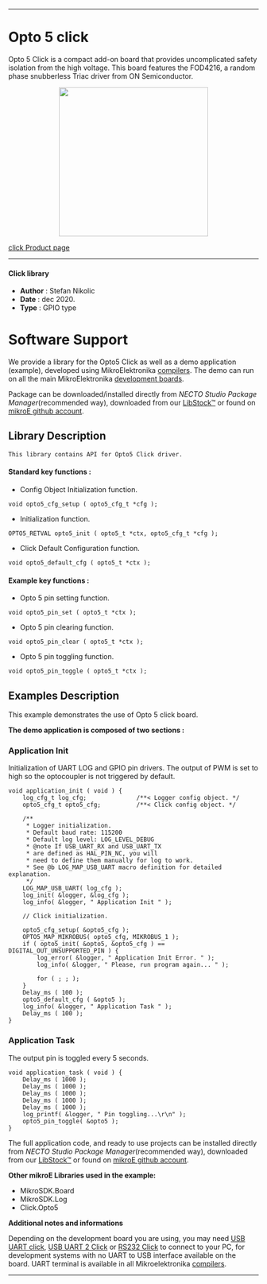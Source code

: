 
---
# Opto 5 click

Opto 5 Click is a compact add-on board that provides uncomplicated safety isolation from the high voltage. This board features the FOD4216, a random phase snubberless Triac driver from ON Semiconductor.

<p align="center">
  <img src="https://download.mikroe.com/images/click_for_ide/opto5_click.png" height=300px>
</p>

[click Product page](https://www.mikroe.com/opto-5-click)

---


#### Click library

- **Author**        : Stefan Nikolic
- **Date**          : dec 2020.
- **Type**          : GPIO type


# Software Support

We provide a library for the Opto5 Click
as well as a demo application (example), developed using MikroElektronika
[compilers](https://www.mikroe.com/necto-studio).
The demo can run on all the main MikroElektronika [development boards](https://www.mikroe.com/development-boards).

Package can be downloaded/installed directly from *NECTO Studio Package Manager*(recommended way), downloaded from our [LibStock&trade;](https://libstock.mikroe.com) or found on [mikroE github account](https://github.com/MikroElektronika/mikrosdk_click_v2/tree/master/clicks).

## Library Description

```
This library contains API for Opto5 Click driver.
```

#### Standard key functions :

- Config Object Initialization function.
```
void opto5_cfg_setup ( opto5_cfg_t *cfg );
```

- Initialization function.
```
OPTO5_RETVAL opto5_init ( opto5_t *ctx, opto5_cfg_t *cfg );
```

- Click Default Configuration function.
```
void opto5_default_cfg ( opto5_t *ctx );
```

#### Example key functions :

- Opto 5 pin setting function.
```
void opto5_pin_set ( opto5_t *ctx );
```

- Opto 5 pin clearing function.
```
void opto5_pin_clear ( opto5_t *ctx );
```

- Opto 5 pin toggling function.
```
void opto5_pin_toggle ( opto5_t *ctx );
```

## Examples Description

This example demonstrates the use of Opto 5 click board.

**The demo application is composed of two sections :**

### Application Init

Initialization of UART LOG and GPIO pin drivers.
The output of PWM is set to high so the optocoupler
is not triggered by default.

```
void application_init ( void ) {
    log_cfg_t log_cfg;              /**< Logger config object. */
    opto5_cfg_t opto5_cfg;          /**< Click config object. */

    /** 
     * Logger initialization.
     * Default baud rate: 115200
     * Default log level: LOG_LEVEL_DEBUG
     * @note If USB_UART_RX and USB_UART_TX 
     * are defined as HAL_PIN_NC, you will 
     * need to define them manually for log to work. 
     * See @b LOG_MAP_USB_UART macro definition for detailed explanation.
     */
    LOG_MAP_USB_UART( log_cfg );
    log_init( &logger, &log_cfg );
    log_info( &logger, " Application Init " );

    // Click initialization.

    opto5_cfg_setup( &opto5_cfg );
    OPTO5_MAP_MIKROBUS( opto5_cfg, MIKROBUS_1 );
    if ( opto5_init( &opto5, &opto5_cfg ) == DIGITAL_OUT_UNSUPPORTED_PIN ) {
        log_error( &logger, " Application Init Error. " );
        log_info( &logger, " Please, run program again... " );

        for ( ; ; );
    }
    Delay_ms ( 100 );
    opto5_default_cfg ( &opto5 );
    log_info( &logger, " Application Task " );
    Delay_ms ( 100 );
}
```

### Application Task

The output pin is toggled every 5 seconds. 

```
void application_task ( void ) {
    Delay_ms ( 1000 );
    Delay_ms ( 1000 );
    Delay_ms ( 1000 );
    Delay_ms ( 1000 );
    Delay_ms ( 1000 );
    log_printf( &logger, " Pin toggling...\r\n" );
    opto5_pin_toggle( &opto5 );
}
```

The full application code, and ready to use projects can be installed directly from *NECTO Studio Package Manager*(recommended way), downloaded from our [LibStock&trade;](https://libstock.mikroe.com) or found on [mikroE github account](https://github.com/MikroElektronika/mikrosdk_click_v2/tree/master/clicks).

**Other mikroE Libraries used in the example:**

- MikroSDK.Board
- MikroSDK.Log
- Click.Opto5

**Additional notes and informations**

Depending on the development board you are using, you may need
[USB UART click](https://www.mikroe.com/usb-uart-click),
[USB UART 2 Click](https://www.mikroe.com/usb-uart-2-click) or
[RS232 Click](https://www.mikroe.com/rs232-click) to connect to your PC, for
development systems with no UART to USB interface available on the board. UART
terminal is available in all Mikroelektronika
[compilers](https://shop.mikroe.com/compilers).

---
